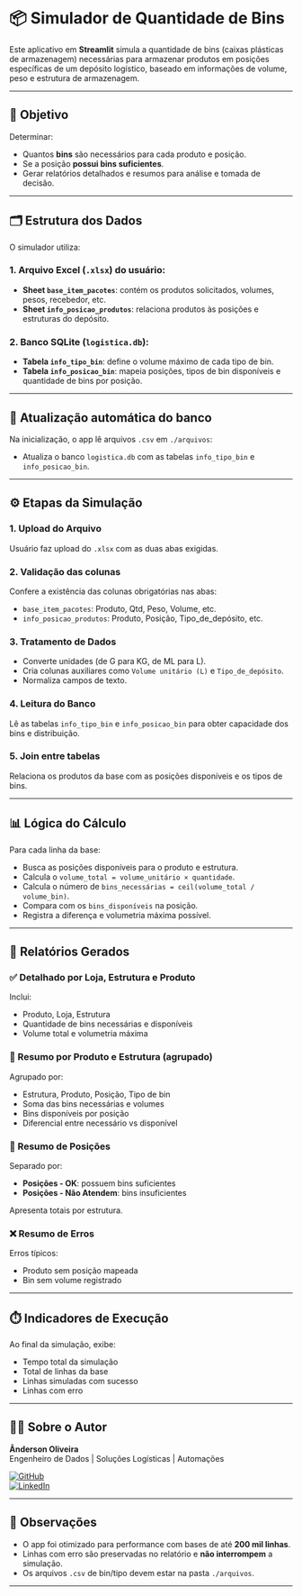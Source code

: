 # 📦 Simulador de Quantidade de Bins

Este aplicativo em **Streamlit** simula a quantidade de bins (caixas plásticas de armazenagem) necessárias para armazenar produtos em posições específicas de um depósito logístico, baseado em informações de volume, peso e estrutura de armazenagem.

---

## 🧩 Objetivo

Determinar:
- Quantos **bins** são necessários para cada produto e posição.
- Se a posição **possui bins suficientes**.
- Gerar relatórios detalhados e resumos para análise e tomada de decisão.

---

## 🗂️ Estrutura dos Dados

O simulador utiliza:

### 1. Arquivo Excel (`.xlsx`) do usuário:
- **Sheet `base_item_pacotes`**: contém os produtos solicitados, volumes, pesos, recebedor, etc.
- **Sheet `info_posicao_produtos`**: relaciona produtos às posições e estruturas do depósito.

### 2. Banco SQLite (`logistica.db`):
- **Tabela `info_tipo_bin`**: define o volume máximo de cada tipo de bin.
- **Tabela `info_posicao_bin`**: mapeia posições, tipos de bin disponíveis e quantidade de bins por posição.

---

## 🔄 Atualização automática do banco

Na inicialização, o app lê arquivos `.csv` em `./arquivos`:
- Atualiza o banco `logistica.db` com as tabelas `info_tipo_bin` e `info_posicao_bin`.

---

## ⚙️ Etapas da Simulação

### 1. **Upload do Arquivo**
Usuário faz upload do `.xlsx` com as duas abas exigidas.

### 2. **Validação das colunas**
Confere a existência das colunas obrigatórias nas abas:
- `base_item_pacotes`: Produto, Qtd, Peso, Volume, etc.
- `info_posicao_produtos`: Produto, Posição, Tipo_de_depósito, etc.

### 3. **Tratamento de Dados**
- Converte unidades (de G para KG, de ML para L).
- Cria colunas auxiliares como `Volume unitário (L)` e `Tipo_de_depósito`.
- Normaliza campos de texto.

### 4. **Leitura do Banco**
Lê as tabelas `info_tipo_bin` e `info_posicao_bin` para obter capacidade dos bins e distribuição.

### 5. **Join entre tabelas**
Relaciona os produtos da base com as posições disponíveis e os tipos de bins.

---

## 📊 Lógica do Cálculo

Para cada linha da base:
- Busca as posições disponíveis para o produto e estrutura.
- Calcula o `volume_total = volume_unitário × quantidade`.
- Calcula o número de `bins_necessárias = ceil(volume_total / volume_bin)`.
- Compara com os `bins_disponíveis` na posição.
- Registra a diferença e volumetria máxima possível.

---

## 📁 Relatórios Gerados

### ✅ Detalhado por Loja, Estrutura e Produto
Inclui:
- Produto, Loja, Estrutura
- Quantidade de bins necessárias e disponíveis
- Volume total e volumetria máxima

### 📌 Resumo por Produto e Estrutura (agrupado)
Agrupado por:
- Estrutura, Produto, Posição, Tipo de bin
- Soma das bins necessárias e volumes
- Bins disponíveis por posição
- Diferencial entre necessário vs disponível

### 🚨 Resumo de Posições
Separado por:
- **Posições - OK**: possuem bins suficientes
- **Posições - Não Atendem**: bins insuficientes

Apresenta totais por estrutura.

### ❌ Resumo de Erros
Erros típicos:
- Produto sem posição mapeada
- Bin sem volume registrado

---

## ⏱️ Indicadores de Execução

Ao final da simulação, exibe:
- Tempo total da simulação
- Total de linhas da base
- Linhas simuladas com sucesso
- Linhas com erro

---

## 🧑‍💻 Sobre o Autor

**Ânderson Oliveira**  
Engenheiro de Dados | Soluções Logísticas | Automações

[![GitHub](https://img.shields.io/badge/GitHub-Ânderson%20Oliveira-24292e?logo=github)](https://github.com/MySpaceCrazy)  
[![LinkedIn](https://img.shields.io/badge/LinkedIn-Ânderson%20Oliveira-blue?logo=linkedin)](https://www.linkedin.com/in/%C3%A2nderson-matheus-flores-de-oliveira-5b92781b4)

---

## 📌 Observações

- O app foi otimizado para performance com bases de até **200 mil linhas**.
- Linhas com erro são preservadas no relatório e **não interrompem** a simulação.
- Os arquivos `.csv` de bin/tipo devem estar na pasta `./arquivos`.

---
